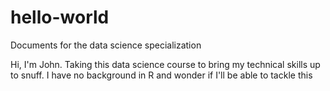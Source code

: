 # hello-world
Documents for the data science specialization 

Hi, I'm John. Taking this data science course to bring my technical skills up to snuff.
I have no background in R and wonder if I'll be able to tackle this 
